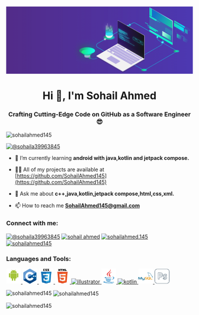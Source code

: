 ![logo](https://github.com/SohailAhmed145/SohailAhmed145/blob/main/githubbanner2.gif)
<h1 align="center">Hi 👋, I'm Sohail Ahmed</h1>
<h3 align="center">Crafting Cutting-Edge Code on GitHub as a Software Engineer😎</h3>

<p align="left"> <img src="https://komarev.com/ghpvc/?username=sohailahmed145&label=Profile%20views&color=0e75b6&style=flat" alt="sohailahmed145" /> </p>

<p align="left"> <a href="https://twitter.com/@sohaila39963845" target="blank"><img src="https://img.shields.io/twitter/follow/@sohaila39963845?logo=twitter&style=for-the-badge" alt="@sohaila39963845" /></a> </p>

- 🌱 I’m currently learning **android with java,kotlin and jetpack compose.**

- 👨‍💻 All of my projects are available at [https://github.com/SohailAhmed145](https://github.com/SohailAhmed145)

- 💬 Ask me about **c++,java,kotlin,jetpack compose,html,css,xml.**

- 📫 How to reach me **SohailAhmed145@gmail.com**

<h3 align="left">Connect with me:</h3>
<p align="left">
<a href="https://twitter.com/@sohaila39963845" target="blank"><img align="center" src="https://raw.githubusercontent.com/rahuldkjain/github-profile-readme-generator/master/src/images/icons/Social/twitter.svg" alt="@sohaila39963845" height="30" width="40" /></a>
<a href="https://linkedin.com/in/sohail ahmed" target="blank"><img align="center" src="https://raw.githubusercontent.com/rahuldkjain/github-profile-readme-generator/master/src/images/icons/Social/linked-in-alt.svg" alt="sohail ahmed" height="30" width="40" /></a>
<a href="https://instagram.com/sohailahmed.145" target="blank"><img align="center" src="https://raw.githubusercontent.com/rahuldkjain/github-profile-readme-generator/master/src/images/icons/Social/instagram.svg" alt="sohailahmed.145" height="30" width="40" /></a>
<a href="https://www.topcoder.com/members/sohailahmed145" target="blank"><img align="center" src="https://raw.githubusercontent.com/rahuldkjain/github-profile-readme-generator/master/src/images/icons/Social/topcoder.svg" alt="sohailahmed145" height="30" width="40" /></a>
</p>

<h3 align="left">Languages and Tools:</h3>
<p align="left"> <a href="https://developer.android.com" target="_blank" rel="noreferrer"> <img src="https://raw.githubusercontent.com/devicons/devicon/master/icons/android/android-original-wordmark.svg" alt="android" width="40" height="40"/> </a> <a href="https://www.w3schools.com/cpp/" target="_blank" rel="noreferrer"> <img src="https://raw.githubusercontent.com/devicons/devicon/master/icons/cplusplus/cplusplus-original.svg" alt="cplusplus" width="40" height="40"/> </a> <a href="https://www.w3schools.com/css/" target="_blank" rel="noreferrer"> <img src="https://raw.githubusercontent.com/devicons/devicon/master/icons/css3/css3-original-wordmark.svg" alt="css3" width="40" height="40"/> </a> <a href="https://www.w3.org/html/" target="_blank" rel="noreferrer"> <img src="https://raw.githubusercontent.com/devicons/devicon/master/icons/html5/html5-original-wordmark.svg" alt="html5" width="40" height="40"/> </a> <a href="https://www.adobe.com/in/products/illustrator.html" target="_blank" rel="noreferrer"> <img src="https://www.vectorlogo.zone/logos/adobe_illustrator/adobe_illustrator-icon.svg" alt="illustrator" width="40" height="40"/> </a> <a href="https://www.java.com" target="_blank" rel="noreferrer"> <img src="https://raw.githubusercontent.com/devicons/devicon/master/icons/java/java-original.svg" alt="java" width="40" height="40"/> </a> <a href="https://kotlinlang.org" target="_blank" rel="noreferrer"> <img src="https://www.vectorlogo.zone/logos/kotlinlang/kotlinlang-icon.svg" alt="kotlin" width="40" height="40"/> </a> <a href="https://www.mysql.com/" target="_blank" rel="noreferrer"> <img src="https://raw.githubusercontent.com/devicons/devicon/master/icons/mysql/mysql-original-wordmark.svg" alt="mysql" width="40" height="40"/> </a> <a href="https://www.photoshop.com/en" target="_blank" rel="noreferrer"> <img src="https://raw.githubusercontent.com/devicons/devicon/master/icons/photoshop/photoshop-line.svg" alt="photoshop" width="40" height="40"/> </a> </p>

<p><img align="left" src="https://github-readme-stats.vercel.app/api/top-langs?username=sohailahmed145&show_icons=true&locale=en&layout=compact" alt="sohailahmed145" /></p>

<p>&nbsp;<img align="center" src="https://github-readme-stats.vercel.app/api?username=sohailahmed145&show_icons=true&locale=en" alt="sohailahmed145" /></p>

<p><img align="center" src="https://github-readme-streak-stats.herokuapp.com/?user=sohailahmed145&" alt="sohailahmed145" /></p>
